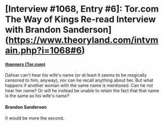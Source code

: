 # [Interview #1068, Entry #6]: Tor.com The Way of Kings Re-read Interview with Brandon Sanderson](https://www.theoryland.com/intvmain.php?i=1068#6)

#### [thanners (Tor.com)](http://www.tor.com/blogs/2014/05/the-way-of-kings-reread-epilogue-and-all-that-comes-after#444614)

Dalinar can't hear his wife's name (or at least it seems to be magically censored to him, anyway), nor can he recall anything about her. But what happens if another woman with the same name is mentioned. Can he not hear her name? Or will he instead be unable to retain the fact that that name is the same as his wife's name?

#### Brandon Sanderson

It would be more the second.

